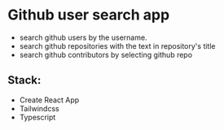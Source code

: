 # Github user search app
- search github users by the username.
- search github repositories with the text in repository's title
- search github contributors by selecting github repo  

## Stack:
- Create React App
- Tailwindcss
- Typescript
